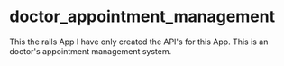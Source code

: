 # doctor_appointment_management
This the rails App I have only created the API's for this App. This is an doctor's appointment management system.
